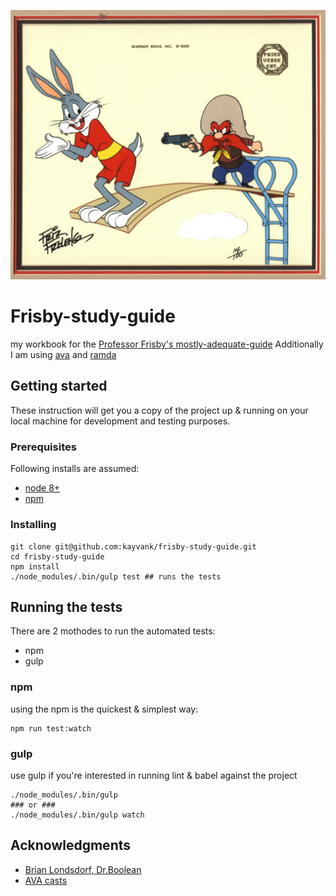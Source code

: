 ![learn monads](./docs/images/must-learn-monads.jpg)

# Frisby-study-guide
my workbook for the [Professor Frisby's mostly-adequate-guide](https://github.com/MostlyAdequate/mostly-adequate-guide)
Additionally I am using [ava](https://github.com/avajs/ava) and [ramda](http://ramdajs.com/)
## Getting started
These instruction will get you a copy of the project up & running on your local machine for development and testing purposes.  

### Prerequisites
Following installs are assumed:
* [node 8+](https://nodejs.org/en/download/)
* [npm](https://www.npmjs.com/get-npm)

### Installing
```
git clone git@github.com:kayvank/frisby-study-guide.git
cd frisby-study-guide
npm install
./node_modules/.bin/gulp test ## runs the tests
```
## Running the tests
There are 2 mothodes to run the automated tests:
- npm
- gulp

### npm 
using the npm is the quickest & simplest way:

```
npm run test:watch
```

### gulp
use gulp if you're interested in running lint & babel against the project

```
./node_modules/.bin/gulp 
### or ###
./node_modules/.bin/gulp watch
```
## Acknowledgments
* [Brian Londsdorf, Dr.Boolean](https://github.com/DrBoolean)
* [AVA casts](http://avacasts.cam/)
